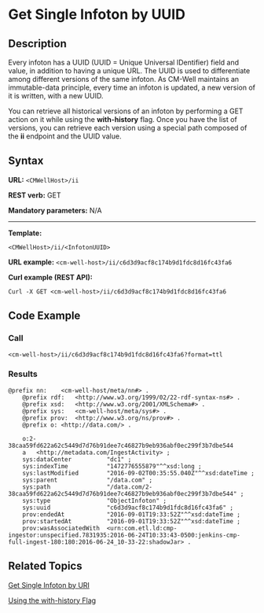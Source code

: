# Get Single Infoton by UUID

## Description

Every infoton has a UUID (UUID = Unique Universal IDentifier) field and value, in addition to having a unique URL. The UUID is used to differentiate among different versions of the same infoton. As CM-Well maintains an immutable-data principle, every time an infoton is updated, a new version of it is written, with a new UUID.

You can retrieve all historical versions of an infoton by performing a GET action on it while using the **with-history** flag. Once you have the list of versions, you can retrieve each version using a special path composed of the **ii** endpoint and the UUID value.

## Syntax

**URL:** ```<CMWellHost>/ii```

**REST verb:** GET

**Mandatory parameters:** N/A

----------

**Template:**

```
<CMWellHost>/ii/<InfotonUUID>
```

**URL example:**
   ```<cm-well-host>/ii/c6d3d9acf8c174b9d1fdc8d16fc43fa6```

**Curl example (REST API):**

```
Curl -X GET <cm-well-host>/ii/c6d3d9acf8c174b9d1fdc8d16fc43fa6
```

## Code Example

### Call

```
<cm-well-host>/ii/c6d3d9acf8c174b9d1fdc8d16fc43fa6?format=ttl
```

### Results

```
@prefix nn:    <cm-well-host/meta/nn#> .
    @prefix rdf:   <http://www.w3.org/1999/02/22-rdf-syntax-ns#> .
    @prefix xsd:   <http://www.w3.org/2001/XMLSchema#> .
    @prefix sys:   <cm-well-host/meta/sys#> .
    @prefix prov:  <http://www.w3.org/ns/prov#> .
    @prefix o: <http://data.com/> .
    
    o:2-38caa59fd622a62c5449d7d76b91dee7c46827b9eb936abf0ec299f3b7dbe544
    a   <http://metadata.com/IngestActivity> ;
    sys:dataCenter          "dc1" ;
    sys:indexTime           "1472776555879"^^xsd:long ;
    sys:lastModified        "2016-09-02T00:35:55.040Z"^^xsd:dateTime ;
    sys:parent              "/data.com" ;
    sys:path                "/data.com/2-38caa59fd622a62c5449d7d76b91dee7c46827b9eb936abf0ec299f3b7dbe544" ;
    sys:type                "ObjectInfoton" ;
    sys:uuid                "c6d3d9acf8c174b9d1fdc8d16fc43fa6" ;
    prov:endedAt            "2016-09-01T19:33:52Z"^^xsd:dateTime ;
    prov:startedAt          "2016-09-01T19:33:52Z"^^xsd:dateTime ;
    prov:wasAssociatedWith  <urn:com.etl.ld:cmp-ingestor:unspecified.7831935:2016-06-24T10:33:43-0500:jenkins-cmp-full-ingest-180:180:2016-06-24_10-33-22:shadowJar> .
```

## Related Topics

[Get Single Infoton by URI](API.Get.GetSingleInfotonByURI.md)

[Using the with-history Flag](../UsageTopics/API.UsingTheWith-historyFlag.md)


